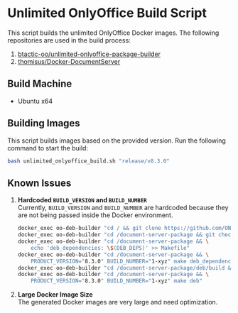 # Unlimited OnlyOffice Build Script  

This script builds the unlimited OnlyOffice Docker images. The following repositories are used in the build process:  

1. [btactic-oo/unlimited-onlyoffice-package-builder](https://github.com/btactic-oo/unlimited-onlyoffice-package-builder.git)  
2. [thomisus/Docker-DocumentServer](https://github.com/thomisus/Docker-DocumentServer.git)

## Build Machine
- Ubuntu x64

## Building Images  
This script builds images based on the provided version. Run the following command to start the build:  

```bash
bash unlimited_onlyoffice_build.sh "release/v8.3.0"
```  

## Known Issues  

1. **Hardcoded `BUILD_VERSION` and `BUILD_NUMBER`**  
   Currently, `BUILD_VERSION` and `BUILD_NUMBER` are hardcoded because they are not being passed inside the Docker environment.  

   ```bash
   docker_exec oo-deb-builder "cd / && git clone https://github.com/ONLYOFFICE/document-server-package.git"
   docker_exec oo-deb-builder "cd /document-server-package && git checkout $BUILD_BRANCH"
   docker_exec oo-deb-builder "cd /document-server-package && \
       echo 'deb_dependencies: \$(DEB_DEPS)' >> Makefile"
   docker_exec oo-deb-builder "cd /document-server-package && \
       PRODUCT_VERSION="8.3.0" BUILD_NUMBER="1-xyz" make deb_dependencies"
   docker_exec oo-deb-builder "cd /document-server-package/deb/build && apt-get -qq build-dep -y ./"
   docker_exec oo-deb-builder "cd /document-server-package && \
       PRODUCT_VERSION="8.3.0" BUILD_NUMBER="1-xyz" make deb"
   ```  

2. **Large Docker Image Size**  
   The generated Docker images are very large and need optimization.  
